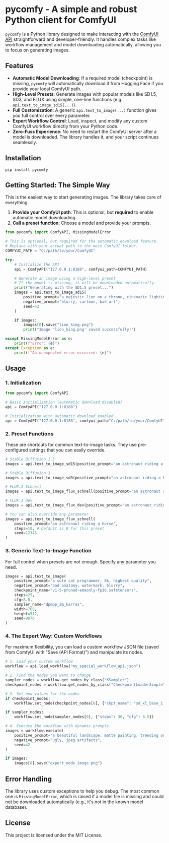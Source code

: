# pycomfy - A simple and robust Python client for ComfyUI

`pycomfy` is a Python library designed to make interacting with the [ComfyUI API](https://github.com/comfyanonymous/ComfyUI) straightforward and developer-friendly. It handles complex tasks like workflow management and model downloading automatically, allowing you to focus on generating images.

## Features

- **Automatic Model Downloading**: If a required model (checkpoint) is missing, `pycomfy` will automatically download it from Hugging Face if you provide your local ComfyUI path.
- **High-Level Presets**: Generate images with popular models like SD1.5, SD3, and FLUX using simple, one-line functions (e.g., `api.text_to_image_sd15(...)`).
- **Full Customization**: A generic `api.text_to_image(...)` function gives you full control over every parameter.
- **Expert Workflow Control**: Load, inspect, and modify any custom ComfyUI workflow directly from your Python code.
- **Zero-Fuss Experience**: No need to restart the ComfyUI server after a model is downloaded. The library handles it, and your script continues seamlessly.

## Installation

```
pip install pycomfy
```

## Getting Started: The Simple Way

This is the easiest way to start generating images. The library takes care of everything.

1.  **Provide your ComfyUI path**: This is optional, but **required** to enable automatic model downloading.
2.  **Call a preset function**: Choose a model and provide your prompts.

```python
from pycomfy import ComfyAPI, MissingModelError

# This is optional, but required for the automatic download feature.
# Replace with your actual path to the main ComfyUI folder.
COMFYUI_PATH = "C:/path/to/your/ComfyUI"

try:
    # Initialize the API
    api = ComfyAPI("127.0.0.1:8188", comfyui_path=COMFYUI_PATH)

    # Generate an image using a high-level preset
    # If the model is missing, it will be downloaded automatically.
    print("Generating with the SD1.5 preset...")
    images = api.text_to_image_sd15(
        positive_prompt="a majestic lion on a throne, cinematic lighting, highly detailed",
        negative_prompt="blurry, cartoon, bad art",
        seed=42
    )

    if images:
        images[0].save("lion_king.png")
        print("Image 'lion_king.png' saved successfully!")

except MissingModelError as e:
    print(f"Error: {e}")
except Exception as e:
    print(f"An unexpected error occurred: {e}")
```

## Usage

### 1. Initialization

```python
from pycomfy import ComfyAPI

# Basic initialization (automatic download disabled)
api = ComfyAPI("127.0.0.1:8188")

# Initialization with automatic download enabled
api = ComfyAPI("127.0.0.1:8188", comfyui_path="C:/path/to/your/ComfyUI")
```

### 2. Preset Functions

These are shortcuts for common text-to-image tasks. They use pre-configured settings that you can easily override.

```python
# Stable Diffusion 1.5
images = api.text_to_image_sd15(positive_prompt="an astronaut riding a horse")

# Stable Diffusion 3
images = api.text_to_image_sd3(positive_prompt="an astronaut riding a horse")

# FLUX.1 Schnell
images = api.text_to_image_flux_schnell(positive_prompt="an astronaut riding a horse")

# FLUX.1 Dev
images = api.text_to_image_flux_dev(positive_prompt="an astronaut riding a horse")

# You can also override any parameter
images = api.text_to_image_flux_schnell(
    positive_prompt="an astronaut riding a horse",
    steps=10, # Default is 8 for this preset
    seed=12345
)
```

### 3. Generic Text-to-Image Function

For full control when presets are not enough. Specify any parameter you need.

```python
images = api.text_to_image(
    positive_prompt="a cute cat programmer, 8k, highest quality",
    negative_prompt="bad anatomy, watermark, blurry",
    checkpoint_name="v1-5-pruned-emaonly-fp16.safetensors",
    steps=25,
    cfg=8.0,
    sampler_name="dpmpp_2m_karras",
    width=768,
    height=512,
    seed=9876
)
```

### 4. The Expert Way: Custom Workflows

For maximum flexibility, you can load a custom workflow JSON file (saved from ComfyUI with "Save (API Format)") and manipulate its nodes.

```python
# 1. Load your custom workflow
workflow = api.load_workflow("my_special_workflow_api.json")

# 2. Find the nodes you want to change
sampler_nodes = workflow.get_nodes_by_class("KSampler")
checkpoint_nodes = workflow.get_nodes_by_class("CheckpointLoaderSimple")

# 3. Set new values for the nodes
if checkpoint_nodes:
    workflow.set_node(checkpoint_nodes[0], {"ckpt_name": "sd_xl_base_1.0.safetensors"})

if sampler_nodes:
    workflow.set_node(sampler_nodes[0], {"steps": 30, "cfg": 8.5})

# 4. Execute the workflow with dynamic prompts
images = workflow.execute(
    positive_prompt="a beautiful landscape, matte painting, trending on artstation",
    negative_prompt="ugly, jpeg artifacts",
    seed=42
)

if images:
    images[0].save("expert_mode_image.png")
```

## Error Handling

The library uses custom exceptions to help you debug. The most common one is `MissingModelError`, which is raised if a model file is missing and could not be downloaded automatically (e.g., it's not in the known model database).

## License

This project is licensed under the MIT License.